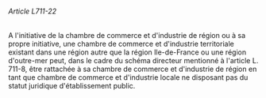 ###### Article L711-22

A l'initiative de la chambre de commerce et d'industrie de région ou à sa propre initiative, une chambre de commerce et d'industrie territoriale existant dans une région autre que la région Ile-de-France ou une région d'outre-mer peut, dans le cadre du schéma directeur mentionné à l'article L. 711-8, être rattachée à sa chambre de commerce et d'industrie de région en tant que chambre de commerce et d'industrie locale ne disposant pas du statut juridique d'établissement public.

